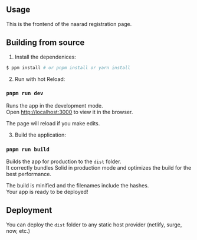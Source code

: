 ## Usage

This is the frontend of the naarad registration page.

## Building from source

1) Install the dependenices:
```bash
$ ppm install # or pnpm install or yarn install
```

2. Run with hot Reload: 

### `pnpm run dev`

Runs the app in the development mode.<br>
Open [http://localhost:3000](http://localhost:3000) to view it in the browser.

The page will reload if you make edits.<br>

3. Build the application: 
### `pnpm run build`

Builds the app for production to the `dist` folder.<br>
It correctly bundles Solid in production mode and optimizes the build for the best performance.

The build is minified and the filenames include the hashes.<br>
Your app is ready to be deployed!

## Deployment

You can deploy the `dist` folder to any static host provider (netlify, surge, now, etc.)
